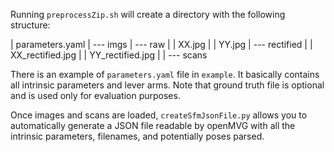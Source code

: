 Running `preprocessZip.sh` will create a directory with the following structure:

| parameters.yaml
| --- imgs
     | 
     --- raw
     |    | XX.jpg
     |    | YY.jpg
     |
     --- rectified
     |    | XX_rectified.jpg 
     |    | YY_rectified.jpg
     |
| --- scans

There is an example of `parameters.yaml` file in `example`. It basically contains all intrinsic parameters and lever arms.
Note that ground truth file is optional and is used only for evaluation purposes.

Once images and scans are loaded, `createSfmJsonFile.py` allows you to automatically generate a JSON file readable by openMVG
with all the intrinsic parameters, filenames, and potentially poses parsed.

